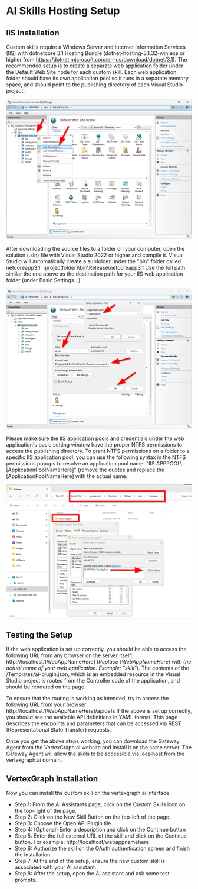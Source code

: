 # AI Skills Hosting Setup

## IIS Installation

Custom skills require a Windows Server and Internet Information Services (IIS) with dotnetcore 3.1 Hosting Bundle (dotnet-hosting-3.1.32-win.exe or higher from https://dotnet.microsoft.com/en-us/download/dotnet/3.1). The recommended setup is to create a separate web application folder under the Default Web Site node for each custom skill. Each web application folder should have its own application pool so it runs in a separate memory space, and should point to the publishing directory of each Visual Studio project.

![Add Application Screenshot](https://raw.githubusercontent.com/vertexgraphinc/aiskills/main/DotNet/images/IIS_Add_Application.png)

After downloading the source files to a folder on your computer, open the solution (.sln) file with Visual Studio 2022 or higher and compile it. Visual Studio will automatically create a subfolder under the "bin" folder called netcoreapp3.1:
[projectfolder]\bin\Release\netcoreapp3.1
Use the full path similar the one above as the destination path for your IIS web application folder (under Basic Settings...).

![Application Basic Settings Screenshot](https://raw.githubusercontent.com/vertexgraphinc/aiskills/main/DotNet/images/IIS_Application_Basic_Settings.png)

Please make sure the IIS application pools and credentials under the web application's basic setting window have the proper NTFS permissions to access the publishing directory. To grant NTFS permissions on a folder to a specific IIS application pool, you can use the following syntax in the NTFS permissions popups to resolve an application pool name: "IIS APPPOOL\\[ApplicationPoolNameHere]" (remove the quotes and replace the [ApplicationPoolNameHere] with the actual name.

![NTFS Permissions Screenshot](https://raw.githubusercontent.com/vertexgraphinc/aiskills/main/DotNet/images/NTFS_Permissions.png)

## Testing the Setup

If the web application is set up correctly, you should be able to access the following URL from any browser on the server itself:
http://localhost/[WebAppNameHere] (*Replace [WebAppNameHere] with the actual name of your web application. Example: "skill"*). The contents of the /Templates/ai-plugin.json, which is an embedded resource in the Visual Studio project is routed from the Controller code of the application, and should be rendered on the page.

To ensure that the routing is working as intended, try to access the following URL from your browser:
http://localhost/[WebAppNameHere]/apidefs
If the above is set up correctly, you should see the available API definitions in YAML format. This page describes the endpoints and parameters that can be accessed via REST (REpresentational State Transfer) requests.

Once you get the above steps working, you can download the Gateway Agent from the VertexGraph.ai website and install it on the same server. The Gateway Agent will allow the skills to be accessible via localhost from the vertexgraph.ai domain.

## VertexGraph Installation

Now you can install the custom skill on the vertexgraph.ai interface.

- Step 1: From the AI Assistants page, click on the Custom Skills icon on the top-right of the page.
- Step 2: Click on the New Skill Button on the top-left of the page.
- Step 3: Choose the Open API Plugin tile.
- Step 4: (Optional) Enter a description and click on the Continue button
- Step 5: Enter the full external URL of the skill and click on the Continue button. For example: http://localhost/webappnamehere
- Step 6: Authorize the skill on the OAuth authentication screen and finish the installation.
- Step 7: At the end of the setup, ensure the new custom skill is associated with your AI assistant.
- Step 8: After the setup, open the AI assistant and ask some test prompts.
